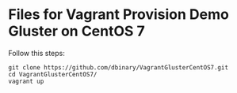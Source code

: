 # Files for Vagrant Provision Demo Gluster on CentOS 7
Follow this steps:
```
git clone https://github.com/dbinary/VagrantGlusterCentOS7.git
cd VagrantGlusterCentOS7/
vagrant up
```